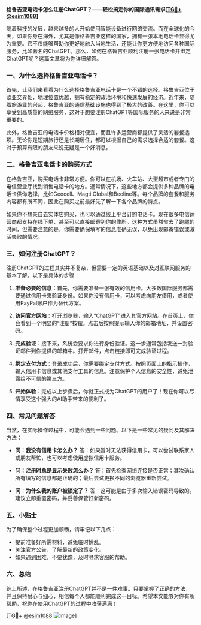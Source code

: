 **格鲁吉亚电话卡怎么注册ChatGPT？——轻松搞定你的国际通讯需求[[TG💪+ @esim1088](https://t.me/s/esim1088)]**

随着科技的发展，越来越多的人开始使用智能设备进行网络交流。而在全球化的今天，如果你身在海外，尤其是像格鲁吉亚这样的国家，拥有一张本地电话卡显得尤为重要。它不仅能够帮助你更好地融入当地生活，还能让你更方便地访问各种国际服务，比如著名的ChatGPT。那么，如何在格鲁吉亚顺利注册一张电话卡并绑定ChatGPT呢？这篇文章将为你详细解答。

### 一、为什么选择格鲁吉亚电话卡？

首先，让我们来看看为什么选择格鲁吉亚电话卡是一个不错的选择。格鲁吉亚位于欧亚交界处，地理位置优越，拥有稳定的政治环境和快速发展的经济。近年来，随着旅游业的兴起，格鲁吉亚的通信基础设施也得到了极大的改善。在这里，你可以享受到高质量的网络服务，这对于想要注册ChatGPT等国际服务的人来说是非常重要的。

此外，格鲁吉亚的电话卡价格相对便宜，而且许多运营商都提供了灵活的套餐选项。无论你是短期旅行还是长期居住，都可以根据自己的需求选择合适的套餐。这对于预算有限的朋友来说无疑是一个好消息。

### 二、格鲁吉亚电话卡的购买方式

在格鲁吉亚，购买电话卡非常方便。你可以在机场、火车站、大型超市或者专门的电信营业厅找到销售电话卡的地方。通常情况下，这些地方都会提供多种品牌的电话卡供你选择，比如Geocell、Magti Global和Beeline等。每个品牌的套餐和服务内容都有所不同，因此在购买之前最好先了解一下各个品牌的特点。

如果你不想亲自去实体店购买，也可以通过线上平台订购电话卡。现在很多电信运营商都支持在线下单，甚至可以直接邮寄到你的住所。这种方式虽然省去了跑腿的时间，但需要注意的是，你需要确保填写的信息准确无误，以免出现邮寄错误或激活失败的情况。

### 三、如何注册ChatGPT？

注册ChatGPT的过程其实并不复杂，但需要一定的英语基础以及对互联网服务的基本了解。以下是具体的步骤：

1. **准备必要的信息**：首先，你需要准备一张有效的信用卡。大多数国际服务都需要通过信用卡来验证身份。如果你没有信用卡，可以考虑向朋友借用，或者使用PayPal账户作为替代方案。

2. **访问官方网站**：打开浏览器，输入“ChatGPT”进入其官方网站。在首页上，你会看到一个明显的“注册”按钮。点击后按照提示输入你的邮箱地址，并设置密码。

3. **完成验证**：接下来，系统会要求你进行身份验证。这一步通常包括发送一封验证邮件到你提供的邮箱中。打开邮件，点击链接即可完成验证过程。

4. **绑定支付方式**：登录成功后，你需要绑定支付方式。按照页面上的指示操作，输入信用卡信息或其他支付工具的信息。注意保护个人信息的安全性，避免泄露给不可信的第三方。

5. **开始体验**：完成以上步骤后，你就正式成为ChatGPT的用户了！现在你可以尽情享受这个强大的AI助手带来的便利了。

### 四、常见问题解答

当然，在实际操作过程中，可能会遇到一些问题。以下是一些常见的疑问及其解决方法：

- **问：我没有信用卡怎么办？**
  答：如果暂时无法获得信用卡，可以尝试联系家人或朋友帮忙，也可以考虑使用虚拟信用卡服务。

- **问：注册时总是显示失败怎么办？**
  答：首先检查网络连接是否正常；其次确认所有填写的信息都是正确的；最后尝试更换不同的浏览器重新尝试。

- **问：为什么我的账户被锁定了？**
  答：这可能是由于多次输入错误密码导致的。建议立即重置密码，并妥善保管好新密码。

### 五、小贴士

为了确保整个过程更加顺畅，请牢记以下几点：
- 提前准备好所需材料，避免临时慌乱。
- 关注官方公告，了解最新的政策变化。
- 如果遇到困难，不要犹豫，及时寻求客服的帮助。

### 六、总结

综上所述，在格鲁吉亚注册ChatGPT并不是一件难事。只要掌握了正确的方法，并且保持耐心与细心，相信每个人都能顺利完成这一目标。希望本文能够对你有所帮助，祝你在使用ChatGPT的过程中收获满满！

[[TG💪+ @esim1088](https://t.me/s/esim1088) ![Image](https://i.postimg.cc/4NQfJmqS/Snipaste-2025-05-13-00-14-12.png)]